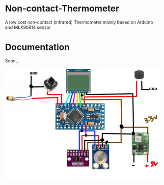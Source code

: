 # Non-contact-Thermometer
A low cost non-contact (infrared) Thermometer mainly based on Arduino and MLX90614 sensor

# Documentation
Soon...

![Wiring schema](https://github.com/xprogramer/Non-contact-Thermometer/blob/master/schema.jpg?raw=true "image description")
